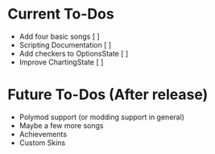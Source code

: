 # Current To-Dos
* Add four basic songs [ ]
* Scripting Documentation [ ]
* Add checkers to OptionsState [ ]
* Improve ChartingState [ ]

# Future To-Dos (After release)
* Polymod support (or modding support in general)
* Maybe a few more songs
* Achievements
* Custom Skins